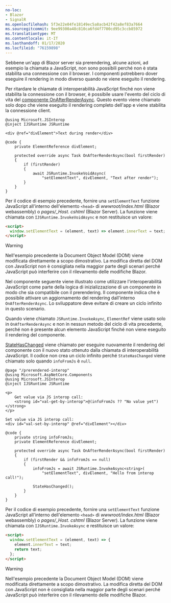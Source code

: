 ```yaml
---
no-loc:
- Blazor
- SignalR
ms.openlocfilehash: 5f3e22e04fe18149ec5a8acb42f42a8ef83a7664
ms.sourcegitcommit: 9ee99300a48c810ca6fd4f7700cd95c3ccb85972
ms.translationtype: MT
ms.contentlocale: it-IT
ms.lasthandoff: 01/17/2020
ms.locfileid: "76159898"
---
```

Sebbene un'app di Blazor server sia prerendering, alcune azioni, ad esempio la chiamata a JavaScript, non sono possibili perché non è stata stabilita una connessione con il browser. I componenti potrebbero dover eseguire il rendering in modo diverso quando ne viene eseguito il rendering.

Per ritardare le chiamate di interoperabilità JavaScript finché non viene stabilita la connessione con il browser, è possibile usare l'evento del ciclo di vita del [componente OnAfterRenderAsync](xref:blazor/lifecycle#after-component-render). Questo evento viene chiamato solo dopo che viene eseguito il rendering completo dell'app e viene stabilita la connessione client.

```cshtml
@using Microsoft.JSInterop
@inject IJSRuntime JSRuntime

<div @ref="divElement">Text during render</div>

@code {
    private ElementReference divElement;

    protected override async Task OnAfterRenderAsync(bool firstRender)
    {
        if (firstRender)
        {
            await JSRuntime.InvokeVoidAsync(
                "setElementText", divElement, "Text after render");
        }
    }
}
```

Per il codice di esempio precedente, fornire una `setElementText` funzione JavaScript all'interno dell'elemento `<head>` di *wwwroot/index.html* (Blazor webassembly) o *pages/_Host. cshtml* (Blazor Server). La funzione viene chiamata con `IJSRuntime.InvokeVoidAsync` e non restituisce un valore:

```html
<script>
  window.setElementText = (element, text) => element.innerText = text;
</script>
```

> [!WARNING]
> Nell'esempio precedente la Document Object Model (DOM) viene modificata direttamente a scopo dimostrativo. La modifica diretta del DOM con JavaScript non è consigliata nella maggior parte degli scenari perché JavaScript può interferire con il rilevamento delle modifiche Blazor.

Nel componente seguente viene illustrato come utilizzare l'interoperabilità JavaScript come parte della logica di inizializzazione di un componente in modo che sia compatibile con il prerendering. Il componente indica che è possibile attivare un aggiornamento del rendering dall'interno `OnAfterRenderAsync`. Lo sviluppatore deve evitare di creare un ciclo infinito in questo scenario.

Quando viene chiamato `JSRuntime.InvokeAsync`, `ElementRef` viene usato solo in `OnAfterRenderAsync` e non in nessun metodo del ciclo di vita precedente, perché non è presente alcun elemento JavaScript finché non viene eseguito il rendering del componente.

[StateHasChanged](xref:blazor/lifecycle#state-changes) viene chiamato per eseguire nuovamente il rendering del componente con il nuovo stato ottenuto dalla chiamata di interoperabilità JavaScript. Il codice non crea un ciclo infinito perché `StateHasChanged` viene chiamato solo quando `infoFromJs` è `null`.

```cshtml
@page "/prerendered-interop"
@using Microsoft.AspNetCore.Components
@using Microsoft.JSInterop
@inject IJSRuntime JSRuntime

<p>
    Get value via JS interop call:
    <strong id="val-get-by-interop">@(infoFromJs ?? "No value yet")</strong>
</p>

Set value via JS interop call:
<div id="val-set-by-interop" @ref="divElement"></div>

@code {
    private string infoFromJs;
    private ElementReference divElement;

    protected override async Task OnAfterRenderAsync(bool firstRender)
    {
        if (firstRender && infoFromJs == null)
        {
            infoFromJs = await JSRuntime.InvokeAsync<string>(
                "setElementText", divElement, "Hello from interop call!");

            StateHasChanged();
        }
    }
}
```

Per il codice di esempio precedente, fornire una `setElementText` funzione JavaScript all'interno dell'elemento `<head>` di *wwwroot/index.html* (Blazor webassembly) o *pages/_Host. cshtml* (Blazor Server). La funzione viene chiamata con `IJSRuntime.InvokeAsync` e restituisce un valore:

```html
<script>
  window.setElementText = (element, text) => {
    element.innerText = text;
    return text;
  };
</script>
```

> [!WARNING]
> Nell'esempio precedente la Document Object Model (DOM) viene modificata direttamente a scopo dimostrativo. La modifica diretta del DOM con JavaScript non è consigliata nella maggior parte degli scenari perché JavaScript può interferire con il rilevamento delle modifiche Blazor.
